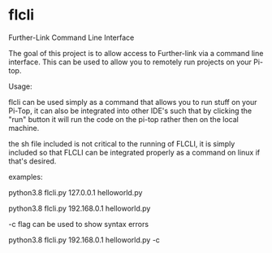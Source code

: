 # flcli
Further-Link Command Line Interface



The goal of this project is to allow access to Further-link via a command line interface. This can be used to allow you to remotely run projects on your Pi-top.




Usage:


flcli can be used simply as a command that allows you to run stuff on your Pi-Top, it can also be integrated into other IDE's such that by clicking the "run" button it will run the code on the pi-top rather then on the local machine.

the sh file included is not critical to the running of FLCLI, it is simply included so that FLCLI can be integrated properly as a command on linux if that's desired.  



examples:


 python3.8 flcli.py 127.0.0.1 helloworld.py
 
 python3.8 flcli.py 192.168.0.1 helloworld.py


 -c flag can be used to show syntax errors
 
 python3.8 flcli.py 192.168.0.1 helloworld.py -c
